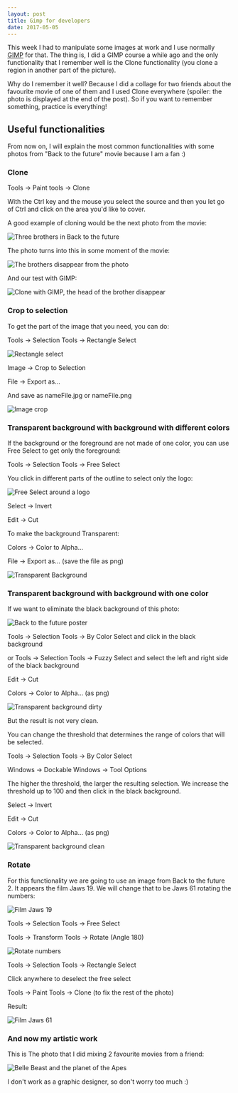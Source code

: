 ```yaml
---
layout: post
title: Gimp for developers
date: 2017-05-05
---
```


This week I had to manipulate some images at work and I use normally <a href="https://www.gimp.org">GIMP</a> for that. The thing is, I did a GIMP course a while ago and the only functionality that I remember well is the Clone functionality (you clone a region in another part of the picture).

Why do I remember it well? Because I did a collage for two friends about the favourite movie of one of them and I used Clone everywhere (spoiler: the photo is displayed at the end of the post). So if you want to remember something, practice is everything!


## Useful functionalities

From now on, I will explain the most common functionalities with some photos from "Back to the future" movie because I am a fan :)

### Clone

Tools -> Paint tools -> Clone

With the Ctrl key and the mouse you select the source and then you let go of Ctrl and click on the area you'd like
 to cover.

A good example of cloning would be the next photo from the movie:

<img src="../images/blog/gimp/backToTheFutureOriginal.jpg" alt="Three brothers in Back to the future" />

The photo turns into this in some moment of the movie:

<img src="../images/blog/gimp/backToTheFutureDisappear.jpg" alt="The brothers disappear from the photo" />

And our test with GIMP:

<img src="../images/blog/gimp/clone.jpg" alt="Clone with GIMP, the head of the brother disappear" />

### Crop to selection

To get the part of the image that you need, you can do:

Tools -> Selection Tools -> Rectangle Select

<img src="../images/blog/gimp/cropToSelection.jpg" alt="Rectangle select" />

Image -> Crop to Selection

File -> Export as... 

And save as nameFile.jpg or nameFile.png

<img src="../images/blog/gimp/backToTheFutureLogo.jpg" alt="Image crop" />

### Transparent background with background with different colors

If the background or the foreground are not made of one color, you can use Free Select to get only the foreground:

Tools -> Selection Tools -> Free Select

You click in different parts of the outline to select only the logo:

<img src="../images/blog/gimp/freeSelect.jpg" alt="Free Select around a logo" />

Select -> Invert

Edit -> Cut

To make the background Transparent:

Colors -> Color to Alpha...

File -> Export as... (save the file as png)

<img src="../images/blog/gimp/backToTheFutureLogoTransparent.png" alt="Transparent Background" />

### Transparent background with background with one color 

If we want to eliminate the black background of this photo:

<img src="../images/blog/gimp/backToTheFuturePoster.jpg" alt="Back to the future poster" />

Tools -> Selection Tools -> By Color Select and click in the black background

or Tools -> Selection Tools -> Fuzzy Select and select the left and right side of the black background

Edit -> Cut

Colors -> Color to Alpha... (as png)

<img src="../images/blog/gimp/backToTheFuturePosterTransparent.png" alt="Transparent background dirty" />

But the result is not very clean.

You can change the threshold that determines the range of colors that will be selected.

Tools -> Selection Tools -> By Color Select

Windows -> Dockable Windows -> Tool Options

The higher the threshold, the larger the resulting selection. We increase the threshold up to 100 and then click in the black background.

Select -> Invert

Edit -> Cut

Colors -> Color to Alpha... (as png)

<img src="../images/blog/gimp/backToTheFuturePosterTransparentThreshold.png" alt="Transparent background clean" />

### Rotate

For this functionality we are going to use an image from Back to the future 2. It appears the film Jaws 19. We will change that to be Jaws 61 rotating the numbers:

<img src="../images/blog/gimp/jaws19.jpg" alt="Film Jaws 19" />

Tools -> Selection Tools -> Free Select 

Tools -> Transform Tools -> Rotate (Angle 180)

<img src="../images/blog/gimp/rotate.jpg" alt="Rotate numbers" />

Tools -> Selection Tools -> Rectangle Select 

Click anywhere to deselect the free select

Tools -> Paint Tools -> Clone (to fix the rest of the photo)

Result:

<img src="../images/blog/gimp/jaws61.jpg" alt="Film Jaws 61" />

### And now my artistic work

This is The photo that I did mixing 2 favourite movies from a friend:

<img src="../images/blog/gimp/collage_gimp_clone.jpg" alt="Belle Beast and the planet of the Apes" />

I don't work as a graphic designer, so don't worry too much :)







